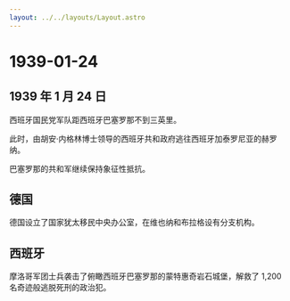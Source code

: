 ```yaml
---
layout: ../../layouts/Layout.astro
---
```


# 1939-01-24

## 1939 年 1 月 24 日

西班牙国民党军队距西班牙巴塞罗那不到三英里。

此时，由胡安·内格林博士领导的西班牙共和政府逃往西班牙加泰罗尼亚的赫罗纳。

巴塞罗那的共和军继续保持象征性抵抗。

## 德国

德国设立了国家犹太移民中央办公室，在维也纳和布拉格设有分支机构。

## 西班牙

摩洛哥军团士兵袭击了俯瞰西班牙巴塞罗那的蒙特惠奇岩石城堡，解救了 1,200
名奇迹般逃脱死刑的政治犯。